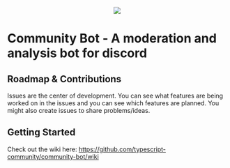 <p align="center"><img src="https://raw.githubusercontent.com/remojansen/logo.ts/master/ts.png" /></p>

# Community Bot - A moderation and analysis bot for discord

## Roadmap & Contributions

Issues are the center of  development. You can see what features are being worked on in the issues and you can see which features are planned. You might also create issues to share problems/ideas. 

## Getting Started

Check out the wiki here: https://github.com/typescript-community/community-bot/wiki
